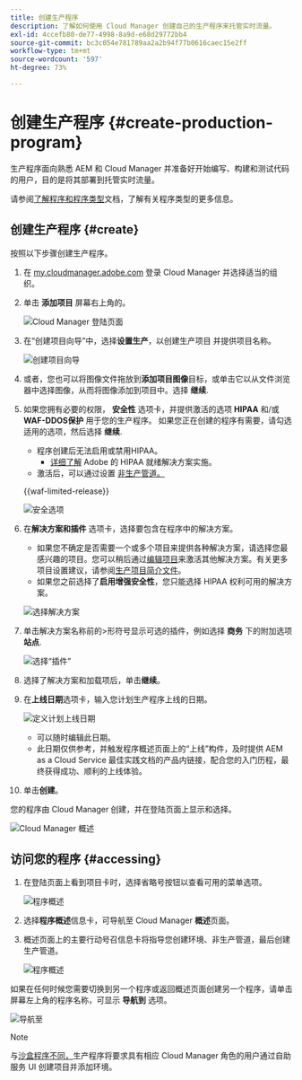 ```yaml
---
title: 创建生产程序
description: 了解如何使用 Cloud Manager 创建自己的生产程序来托管实时流量。
exl-id: 4ccefb80-de77-4998-8a9d-e68d29772bb4
source-git-commit: bc3c054e781789aa2a2b94f77b0616caec15e2ff
workflow-type: tm+mt
source-wordcount: '597'
ht-degree: 73%

---
```



# 创建生产程序 {#create-production-program}

生产程序面向熟悉 AEM 和 Cloud Manager 并准备好开始编写、构建和测试代码的用户，目的是将其部署到托管实时流量。

请参阅[了解程序和程序类型](program-types.md)文档，了解有关程序类型的更多信息。

## 创建生产程序 {#create}

按照以下步骤创建生产程序。

1. 在 [my.cloudmanager.adobe.com](https://my.cloudmanager.adobe.com/) 登录 Cloud Manager 并选择适当的组织。

1. 单击 **添加项目** 屏幕右上角的。

   ![Cloud Manager 登陆页面](assets/log-in.png)

1. 在“创建项目向导”中，选择&#x200B;**设置生产**，以创建生产项目 并提供项目名称。

   ![创建项目向导](assets/create-production-program.png)

1. 或者，您也可以将图像文件拖放到&#x200B;**添加项目图像**&#x200B;目标，或单击它以从文件浏览器中选择图像，从而将图像添加到项目中。选择 **继续**.

1. 如果您拥有必要的权限， **安全性** 选项卡，并提供激活的选项 **HIPAA** 和/或 **WAF-DDOS保护** 用于您的生产程序。 如果您正在创建的程序有需要，请勾选适用的选项，然后选择 **继续**.

   * 程序创建后无法启用或禁用HIPAA。
      * [详细了解](https://www.adobe.com/go/hipaa-ready_cn) Adobe 的 HIPAA 就绪解决方案实施。
   * 激活后，可以通过设置 [非生产管道。](/help/implementing/cloud-manager/configuring-pipelines/configuring-non-production-pipelines.md)

   {{waf-limited-release}}

   ![安全选项](assets/create-production-program-security.png)

1. 在&#x200B;**解决方案和插件** 选项卡，选择要包含在程序中的解决方案。

   * 如果您不确定是否需要一个或多个项目来提供各种解决方案，请选择您最感兴趣的项目。您可以稍后通过[编辑项目](/help/implementing/cloud-manager/getting-access-to-aem-in-cloud/editing-programs.md)来激活其他解决方案。有关更多项目设置建议，请参阅[生产项目简介文件](/help/implementing/cloud-manager/getting-access-to-aem-in-cloud/introduction-production-programs.md)。
   * 如果您之前选择了&#x200B;**启用增强安全性**，您只能选择 HIPAA 权利可用的解决方案。

   ![选择解决方案](assets/setup-prod-select.png)

1. 单击解决方案名称前的>形符号显示可选的插件，例如选择 **商务** 下的附加选项 **站点**.

   ![选择“插件”](assets/setup-prod-commerce.png)

1. 选择了解决方案和加载项后，单击&#x200B;**继续**。

1. 在&#x200B;**上线日期**&#x200B;选项卡，输入您计划生产程序上线的日期。

   ![定义计划上线日期](assets/setup-go-live.png)

   * 可以随时编辑此日期。
   * 此日期仅供参考，并触发程序概述页面上的“上线”构件，及时提供 AEM as a Cloud Service 最佳实践文档的产品内链接，配合您的入门历程，最终获得成功、顺利的上线体验。

1. 单击&#x200B;**创建**。

您的程序由 Cloud Manager 创建，并在登陆页面上显示和选择。

![Cloud Manager 概述](assets/navigate-cm.png)

## 访问您的程序 {#accessing}

1. 在登陆页面上看到项目卡时，选择省略号按钮以查看可用的菜单选项。

   ![程序概述](assets/program-overview.png)

1. 选择&#x200B;**程序概述**&#x200B;信息卡，可导航至 Cloud Manager **概述**&#x200B;页面。

1. 概述页面上的主要行动号召信息卡将指导您创建环境、非生产管道，最后创建生产管道。

   ![程序概述](assets/set-up-prod5.png)

如果在任何时候您需要切换到另一个程序或返回概述页面创建另一个程序，请单击屏幕左上角的程序名称，可显示 **导航到** 选项。

![导航至](assets/create-program-a1.png)

>[!NOTE]
>
>与[沙盒程序不同，](introduction-sandbox-programs.md#auto-creation)生产程序将要求具有相应 Cloud Manager 角色的用户通过自助服务 UI 创建项目并添加环境。
